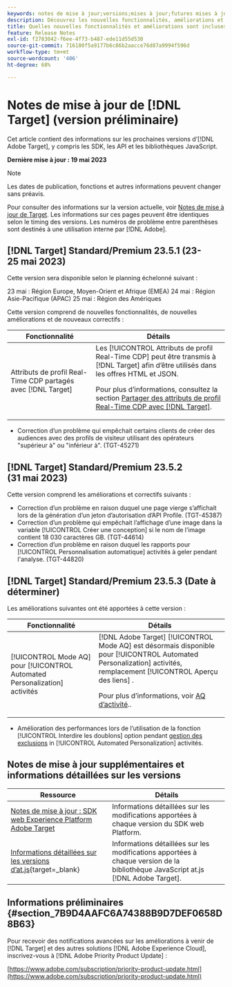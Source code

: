 ```yaml
---
keywords: notes de mise à jour;versions;mises à jour;futures mises à jour;améliorations;nouvelles fonctionnalités;correctifs;préliminaire
description: Découvrez les nouvelles fonctionnalités, améliorations et correctifs de la prochaine version dʼ [!DNL Adobe Target], notamment les SDK, les API et les bibliothèques JavaScript.
title: Quelles nouvelles fonctionnalités et améliorations sont incluses dans la prochaine version de [!DNL Target] ?
feature: Release Notes
exl-id: f2783042-f6ee-4f73-b487-ede11d55d530
source-git-commit: 716180f5a9177b6c86b2aacce76d87a9994f596d
workflow-type: tm+mt
source-wordcount: '406'
ht-degree: 68%

---
```


# Notes de mise à jour de [!DNL Target] (version préliminaire)

Cet article contient des informations sur les prochaines versions d’[!DNL Adobe Target], y compris les SDK, les API et les bibliothèques JavaScript.

**Dernière mise à jour : 19 mai 2023**

>[!NOTE]
>
>Les dates de publication, fonctions et autres informations peuvent changer sans préavis.
>
>Pour consulter des informations sur la version actuelle, voir [Notes de mise à jour de Target](release-notes.md). Les informations sur ces pages peuvent être identiques selon le timing des versions. Les numéros de problème entre parenthèses sont destinés à une utilisation interne par [!DNL Adobe].

## [!DNL Target] Standard/Premium 23.5.1 (23-25 mai 2023)

Cette version sera disponible selon le planning échelonné suivant :

23 mai : Région Europe, Moyen-Orient et Afrique (EMEA) 24 mai : Région Asie-Pacifique (APAC) 25 mai : Région des Amériques

Cette version comprend de nouvelles fonctionnalités, de nouvelles améliorations et de nouveaux correctifs :

| Fonctionnalité | Détails |
|--- |--- |
| Attributs de profil Real-Time CDP partagés avec [!DNL Target] | Les [!UICONTROL Attributs de profil Real-Time CDP] peut être transmis à [!DNL Target] afin d’être utilisés dans les offres HTML et JSON.<P>Pour plus d’informations, consultez la section [Partager des attributs de profil Real-Time CDP avec [!DNL Target]](/help/main/c-integrating-target-with-mac/integrating-with-rtcdp.md#rtcdp-profile-attributes). |

* Correction d’un problème qui empêchait certains clients de créer des audiences avec des profils de visiteur utilisant des opérateurs &quot;supérieur à&quot; ou &quot;inférieur à&quot;. (TGT-45271)

## [!DNL Target] Standard/Premium 23.5.2 (31 mai 2023)

Cette version comprend les améliorations et correctifs suivants :

* Correction d’un problème en raison duquel une page vierge s’affichait lors de la génération d’un jeton d’autorisation d’API Profile. (TGT-45387)
* Correction d’un problème qui empêchait l’affichage d’une image dans la variable [!UICONTROL Créer une conception] si le nom de l’image contient 18 030 caractères GB. (TGT-44614)
* Correction d’un problème en raison duquel les rapports pour [!UICONTROL Personnalisation automatique] activités à geler pendant l&#39;analyse. (TGT-44820)

## [!DNL Target] Standard/Premium 23.5.3 (Date à déterminer)

Les améliorations suivantes ont été apportées à cette version :

| Fonctionnalité | Détails |
|--- |--- |
| [!UICONTROL Mode AQ] pour [!UICONTROL Automated Personalization] activités | [!DNL Adobe Target] [!UICONTROL Mode AQ] est désormais disponible pour [!UICONTROL Automated Personalization] activités, remplacement [!UICONTROL Aperçu des liens] .<P>Pour plus d’informations, voir [AQ d’activité](/help/main/c-activities/c-activity-qa/activity-qa.md).. |

* Amélioration des performances lors de l’utilisation de la fonction [!UICONTROL Interdire les doublons] option pendant [gestion des exclusions](/help/main/c-activities/t-automated-personalization/managing-exclusions.md#concept_4EF78013F80E48EFA024AE0274C9F037) in [!UICONTROL Automated Personalization] activités.

## Notes de mise à jour supplémentaires et informations détaillées sur les versions

| Ressource | Détails |
|--- |--- |
| [Notes de mise à jour : SDK web Experience Platform Adobe Target](https://experienceleague.adobe.com/docs/experience-platform/edge/release-notes.html?lang=fr) | Informations détaillées sur les modifications apportées à chaque version du SDK web Platform. |
| [Informations détaillées sur les versions d’at.js](https://experienceleague.corp.adobe.com/docs/target-dev/developer/client-side/at-js-implementation/target-atjs-versions.html){target=_blank} | Informations détaillées sur les modifications apportées à chaque version de la bibliothèque JavaScript at.js [!DNL Adobe Target]. |

## Informations préliminaires {#section_7B9D4AAFC6A74388B9D7DEF0658D8B63}

Pour recevoir des notifications avancées sur les améliorations à venir de [!DNL Target] et des autres solutions [!DNL Adobe Experience Cloud], inscrivez-vous à [!DNL Adobe Priority Product Update] :

[https://www.adobe.com/subscription/priority-product-update.html](https://www.adobe.com/subscription/priority-product-update.html)

